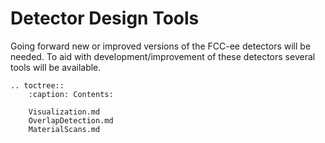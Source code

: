 # Detector Design Tools

Going forward new or improved versions of the FCC-ee detectors will be needed.
To aid with development/improvement of these detectors several tools will be
available.

```{eval-rst}
.. toctree::
    :caption: Contents:

    Visualization.md
    OverlapDetection.md
    MaterialScans.md

```
